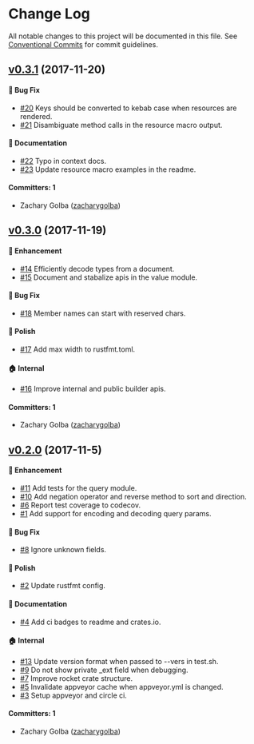 # Change Log

All notable changes to this project will be documented in this file.
See [Conventional Commits](https://conventionalcommits.org) for commit guidelines.

## [v0.3.1](https://github.com/zacharygolba/json-api-rs/compare/v0.3.0...v0.3.1) (2017-11-20)

#### :bug: Bug Fix
* [#20](https://github.com/zacharygolba/json-api-rs/pull/20) Keys should be converted to kebab case when resources are rendered.
* [#21](https://github.com/zacharygolba/json-api-rs/pull/21) Disambiguate method calls in the resource macro output.

#### :memo: Documentation
* [#22](https://github.com/zacharygolba/json-api-rs/pull/22) Typo in context docs.
* [#23](https://github.com/zacharygolba/json-api-rs/pull/23) Update resource macro examples in the readme.

#### Committers: 1
* Zachary Golba ([zacharygolba](https://github.com/zacharygolba))

## [v0.3.0](https://github.com/zacharygolba/json-api-rs/compare/v0.2.0...v0.3.0) (2017-11-19)

#### :rocket: Enhancement
* [#14](https://github.com/zacharygolba/json-api-rs/pull/14) Efficiently decode types from a document.
* [#15](https://github.com/zacharygolba/json-api-rs/pull/15) Document and stabalize apis in the value module.

#### :bug: Bug Fix
* [#18](https://github.com/zacharygolba/json-api-rs/pull/18) Member names can start with reserved chars.

#### :nail_care: Polish
* [#17](https://github.com/zacharygolba/json-api-rs/pull/17) Add max width to rustfmt.toml.

#### :house: Internal
* [#16](https://github.com/zacharygolba/json-api-rs/pull/16) Improve internal and public builder apis.

#### Committers: 1
* Zachary Golba ([zacharygolba](https://github.com/zacharygolba))

## [v0.2.0](https://github.com/zacharygolba/json-api-rs/compare/v0.1.0...v0.2.0) (2017-11-5)

#### :rocket: Enhancement
* [#11](https://github.com/zacharygolba/json-api-rs/pull/11) Add tests for the query module.
* [#10](https://github.com/zacharygolba/json-api-rs/pull/10) Add negation operator and reverse method to sort and direction.
* [#6](https://github.com/zacharygolba/json-api-rs/pull/6) Report test coverage to codecov.
* [#1](https://github.com/zacharygolba/json-api-rs/pull/1) Add support for encoding and decoding query params.

#### :bug: Bug Fix
* [#8](https://github.com/zacharygolba/json-api-rs/pull/8) Ignore unknown fields.

#### :nail_care: Polish
* [#2](https://github.com/zacharygolba/json-api-rs/pull/2) Update rustfmt config.

#### :memo: Documentation
* [#4](https://github.com/zacharygolba/json-api-rs/pull/4) Add ci badges to readme and crates.io.

#### :house: Internal
* [#13](https://github.com/zacharygolba/json-api-rs/pull/13) Update version format when passed to --vers in test.sh.
* [#9](https://github.com/zacharygolba/json-api-rs/pull/9) Do not show private _ext field when debugging.
* [#7](https://github.com/zacharygolba/json-api-rs/pull/7) Improve rocket crate structure.
* [#5](https://github.com/zacharygolba/json-api-rs/pull/5) Invalidate appveyor cache when appveyor.yml is changed.
* [#3](https://github.com/zacharygolba/json-api-rs/pull/3) Setup appveyor and circle ci.

#### Committers: 1
* Zachary Golba ([zacharygolba](https://github.com/zacharygolba))
